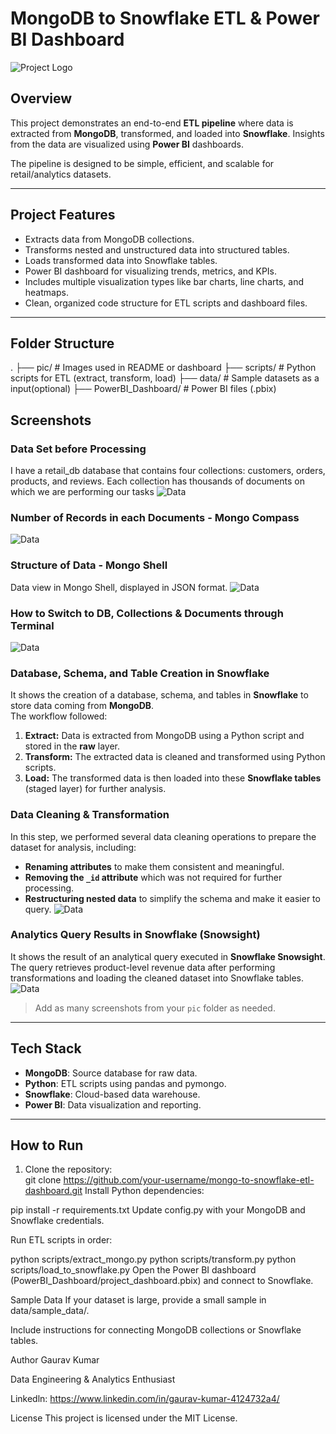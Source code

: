# MongoDB to Snowflake ETL & Power BI Dashboard

![Project Logo](Pic/Project_Workflow.png)  

## Overview
This project demonstrates an end-to-end **ETL pipeline** where data is extracted from **MongoDB**, transformed, and loaded into **Snowflake**. Insights from the data are visualized using **Power BI** dashboards. 

The pipeline is designed to be simple, efficient, and scalable for retail/analytics datasets.

---

## Project Features
- Extracts data from MongoDB collections.
- Transforms nested and unstructured data into structured tables.
- Loads transformed data into Snowflake tables.
- Power BI dashboard for visualizing trends, metrics, and KPIs.
- Includes multiple visualization types like bar charts, line charts, and heatmaps.
- Clean, organized code structure for ETL scripts and dashboard files.

---

## Folder Structure
.
├── pic/ # Images used in README or dashboard
├── scripts/ # Python scripts for ETL (extract, transform, load)
├── data/ # Sample datasets as a input(optional)
├── PowerBI_Dashboard/ # Power BI files (.pbix)

## Screenshots
### Data Set before Processing
I have a retail_db database that contains four collections: customers, orders, products, and reviews. Each collection has thousands of documents on which we are performing our tasks
![Data](Pic/Data.png) 

### Number of Records in each Documents - Mongo Compass
![Data](Pic/Mongo_Compass.png) 

### Structure of Data - Mongo Shell
Data view in Mongo Shell, displayed in JSON format.
![Data](Pic/Mongo_Shell.png) 

### How to Switch to DB, Collections & Documents through Terminal
![Data](Pic/NoSQL_DB.png) 

### Database, Schema, and Table Creation in Snowflake
It shows the creation of a database, schema, and tables in **Snowflake** to store data coming from **MongoDB**.  
The workflow followed:
1. **Extract:** Data is extracted from MongoDB using a Python script and stored in the **raw** layer.  
2. **Transform:** The extracted data is cleaned and transformed using Python scripts.
3. **Load:** The transformed data is then loaded into these **Snowflake tables** (staged layer) for further analysis.

### Data Cleaning & Transformation
In this step, we performed several data cleaning operations to prepare the dataset for analysis, including:
- **Renaming attributes** to make them consistent and meaningful.
- **Removing the `_id` attribute** which was not required for further processing.
- **Restructuring nested data** to simplify the schema and make it easier to query.
![Data](Pic/DDL.png) 

### Analytics Query Results in Snowflake (Snowsight)
It shows the result of an analytical query executed in **Snowflake Snowsight**.  
The query retrieves product-level revenue data after performing transformations and loading the cleaned dataset into Snowflake tables.
![Data](Pic/Snowsight.png) 

> Add as many screenshots from your `pic` folder as needed.  

---

## Tech Stack
- **MongoDB**: Source database for raw data.
- **Python**: ETL scripts using pandas and pymongo.
- **Snowflake**: Cloud-based data warehouse.
- **Power BI**: Data visualization and reporting.

---

## How to Run
1. Clone the repository:  
   git clone https://github.com/your-username/mongo-to-snowflake-etl-dashboard.git
Install Python dependencies:

pip install -r requirements.txt
Update config.py with your MongoDB and Snowflake credentials.

Run ETL scripts in order:

python scripts/extract_mongo.py
python scripts/transform.py
python scripts/load_to_snowflake.py
Open the Power BI dashboard (PowerBI_Dashboard/project_dashboard.pbix) and connect to Snowflake.

Sample Data
If your dataset is large, provide a small sample in data/sample_data/.

Include instructions for connecting MongoDB collections or Snowflake tables.

Author
Gaurav Kumar

Data Engineering & Analytics Enthusiast

Linkedln: https://www.linkedin.com/in/gaurav-kumar-4124732a4/

License
This project is licensed under the MIT License.
